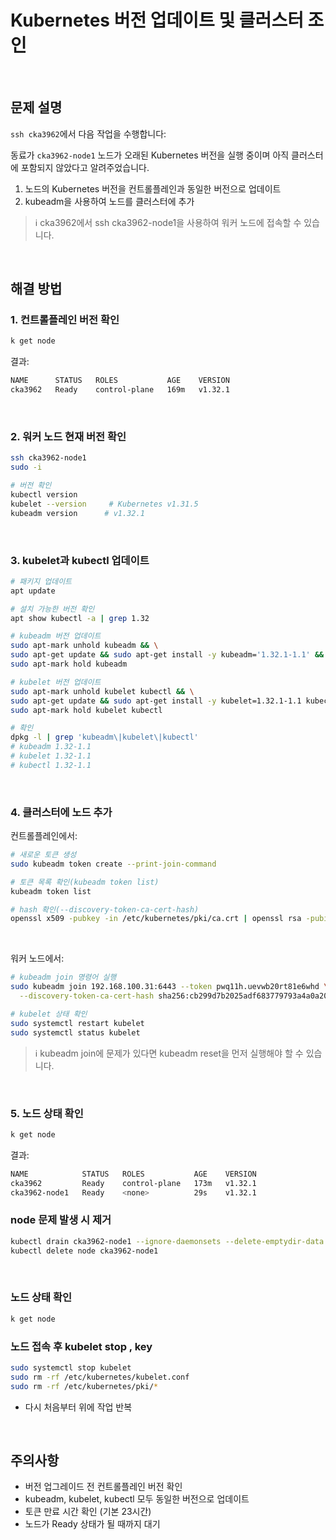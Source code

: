 # Kubernetes 버전 업데이트 및 클러스터 조인

<br/>

## 문제 설명
`ssh cka3962`에서 다음 작업을 수행합니다:

동료가 `cka3962-node1` 노드가 오래된 Kubernetes 버전을 실행 중이며 아직 클러스터에 포함되지 않았다고 알려주었습니다.

1. 노드의 Kubernetes 버전을 컨트롤플레인과 동일한 버전으로 업데이트
2. kubeadm을 사용하여 노드를 클러스터에 추가

> ℹ️ cka3962에서 ssh cka3962-node1을 사용하여 워커 노드에 접속할 수 있습니다.

<br/>

## 해결 방법

### 1. 컨트롤플레인 버전 확인
```bash
k get node
```

결과:
```bash
NAME      STATUS   ROLES           AGE    VERSION
cka3962   Ready    control-plane   169m   v1.32.1
```

<br/>

### 2. 워커 노드 현재 버전 확인
```bash
ssh cka3962-node1
sudo -i

# 버전 확인
kubectl version
kubelet --version     # Kubernetes v1.31.5
kubeadm version      # v1.32.1
```

<br/>

### 3. kubelet과 kubectl 업데이트
```bash
# 패키지 업데이트
apt update

# 설치 가능한 버전 확인
apt show kubectl -a | grep 1.32

# kubeadm 버전 업데이트
sudo apt-mark unhold kubeadm && \
sudo apt-get update && sudo apt-get install -y kubeadm='1.32.1-1.1' && \
sudo apt-mark hold kubeadm

# kubelet 버전 업데이트
sudo apt-mark unhold kubelet kubectl && \
sudo apt-get update && sudo apt-get install -y kubelet=1.32.1-1.1 kubectl=1.32.1-1.1 && \
sudo apt-mark hold kubelet kubectl

# 확인
dpkg -l | grep 'kubeadm\|kubelet\|kubectl'
# kubeadm 1.32-1.1
# kubelet 1.32-1.1
# kubectl 1.32-1.1
```

<br/>

### 4. 클러스터에 노드 추가

컨트롤플레인에서:
```bash
# 새로운 토큰 생성
sudo kubeadm token create --print-join-command

# 토큰 목록 확인(kubeadm token list)
kubeadm token list

# hash 확인(--discovery-token-ca-cert-hash)
openssl x509 -pubkey -in /etc/kubernetes/pki/ca.crt | openssl rsa -pubin -outform der 2>/dev/null | openssl dgst -sha256 -hex | sed 's/^.* //'
```

<br/>

워커 노드에서:
```bash
# kubeadm join 명령어 실행
sudo kubeadm join 192.168.100.31:6443 --token pwq11h.uevwb20rt81e6whd \
  --discovery-token-ca-cert-hash sha256:cb299d7b2025adf683779793a4a0a2051ac7611da668f188770259b0da68376c

# kubelet 상태 확인
sudo systemctl restart kubelet
sudo systemctl status kubelet
```

> ℹ️ kubeadm join에 문제가 있다면 kubeadm reset을 먼저 실행해야 할 수 있습니다.

<br/>

### 5. 노드 상태 확인
```bash
k get node
```

결과:
```bash
NAME            STATUS   ROLES           AGE    VERSION
cka3962         Ready    control-plane   173m   v1.32.1
cka3962-node1   Ready    <none>          29s    v1.32.1
```

### node 문제 발생 시 제거
```bash
kubectl drain cka3962-node1 --ignore-daemonsets --delete-emptydir-data
kubectl delete node cka3962-node1
```

<br/>

### 노드 상태 확인
```bash
k get node
```

### 노드 접속 후 kubelet stop , key 
```bash
sudo systemctl stop kubelet
sudo rm -rf /etc/kubernetes/kubelet.conf
sudo rm -rf /etc/kubernetes/pki/*
```
- 다시 처음부터 위에 작업 반복

<br/>

## 주의사항
- 버전 업그레이드 전 컨트롤플레인 버전 확인
- kubeadm, kubelet, kubectl 모두 동일한 버전으로 업데이트
- 토큰 만료 시간 확인 (기본 23시간)
- 노드가 Ready 상태가 될 때까지 대기
